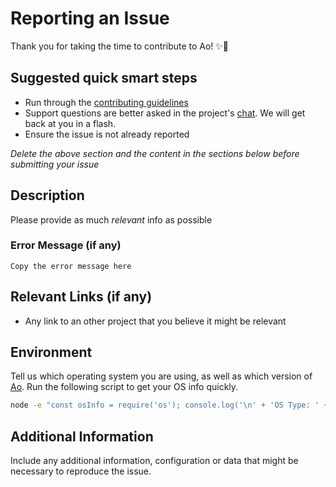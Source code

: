 # Reporting an Issue

Thank you for taking the time to contribute to Ao! ✨🎉

## Suggested quick smart steps

- Run through the [contributing guidelines](https://github.com/klauscfhq/ao/blob/master/contributing.md)
- Support questions are better asked in the project's [chat](https://gitter.im/klauscfhq/ao). We will get back at you in a flash.
- Ensure the issue is not already reported

*Delete the above section and the content in the sections below before submitting your issue*

## Description

Please provide as much *relevant* info as possible

### Error Message (if any)

```
Copy the error message here
```

## Relevant Links (if any)

- Any link to an other project that you believe it might be relevant

## Environment

Tell us which operating system you are using, as well as which version of [Ao](https://github.com/klauscfhq/ao/releases/latest).
Run the following script to get your OS info quickly.

```bash
node -e "const osInfo = require('os'); console.log('\n' + 'OS Type: ' + '\t' + osInfo.type() + '\n' + 'OS Platform:' + '\t' + osInfo.platform() + '\n' + 'OS Release: ' + '\t' + osInfo.release() + '\n' + 'Architecture: ' + '\t' + osInfo.arch() + '\n');"
```

## Additional Information

Include any additional information, configuration or data that might be necessary to reproduce the issue.
